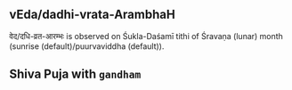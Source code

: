 ## vEda/dadhi-vrata-ArambhaH

वेद/दधि-व्रत-आरम्भः is observed on Śukla-Daśamī tithi of Śravaṇa (lunar) month (sunrise (default)/puurvaviddha (default)).

Shiva Puja with `gandham`
---
